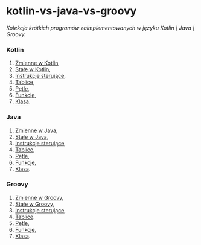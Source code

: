 # kotlin-vs-java-vs-groovy
_Kolekcja krótkich programów zaimplementowanych w języku Kotlin | Java | Groovy._

### Kotlin

01. [Zmienne w Kotlin](./kotlin/KotlinExample01.kt),
02. [Stałe w Kotlin](./kotlin/KotlinExample02.kt),
03. [Instrukcje sterujące](./kotlin/KotlinExample03.kt),
04. [Tablice](./kotlin/KotlinExample04.kt),
05. [Pętle](./kotlin/KotlinExample05.kt),
06. [Funkcje](./kotlin/KotlinExample06.kt),
07. [Klasa](./kotlin/KotlinExample07.kt).

### Java

01. [Zmienne w Java](./java/JavaExample01.java),
02. [Stałe w Java](./java/JavaExample02.java),
03. [Instrukcje sterujące](./java/JavaExample03.java),
04. [Tablice](./java/JavaExample04.java),
05. [Pętle](./java/JavaExample05.java),
06. [Funkcje](./java/JavaExample06.java),
07. [Klasa](./java/JavaExample07.java).

### Groovy

01. [Zmienne w Groovy](./groovy/GroovyExample01.groovy),
02. [Stałe w Groovy](./groovy/GroovyExample02.groovy),
03. [Instrukcje sterujące](./groovy/GroovyExample03.groovy),
04. [Tablice](./groovy/GroovyExample04.groovy).
05. [Pętle](./groovy/GroovyExample05.groovy),
06. [Funkcje](./groovy/GroovyExample06.groovy),
07. [Klasa](./groovy/GroovyExample07.groovy).
